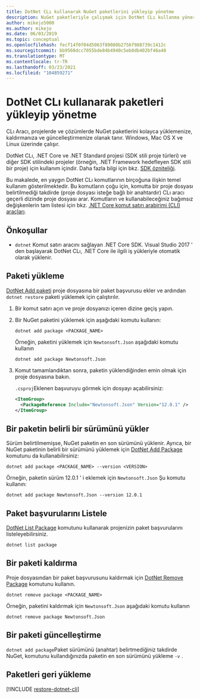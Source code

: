 ```yaml
---
title: DotNet CLı kullanarak NuGet paketlerini yükleyip yönetme
description: NuGet paketleriyle çalışmak için DotNet CLı kullanma yönergeleri.
author: mikejo5000
ms.author: mikejo
ms.date: 06/03/2019
ms.topic: conceptual
ms.openlocfilehash: fecf14f0f04d5063f89080b2756f988739c1412c
ms.sourcegitcommit: bb9560dcc7055bde84b4940c5eb0db402bf46a48
ms.translationtype: MT
ms.contentlocale: tr-TR
ms.lasthandoff: 03/23/2021
ms.locfileid: "104859271"
---
```

# <a name="install-and-manage-packages-using-the-dotnet-cli"></a>DotNet CLı kullanarak paketleri yükleyip yönetme

CLı Aracı, projelerde ve çözümlerde NuGet paketlerini kolayca yüklemenize, kaldırmanıza ve güncelleştirmenize olanak tanır. Windows, Mac OS X ve Linux üzerinde çalışır.

DotNet CLı, .NET Core ve .NET Standard projesi (SDK stili proje türleri) ve diğer SDK stilindeki projeler (örneğin, .NET Framework hedefleyen SDK stili bir proje) için kullanım içindir. Daha fazla bilgi için bkz. [SDK özniteliği](/dotnet/core/tools/csproj#additions).

Bu makalede, en yaygın DotNet CLı komutlarının birçoğuna ilişkin temel kullanım gösterilmektedir. Bu komutların çoğu için, komutta bir proje dosyası belirtilmediği takdirde (proje dosyası isteğe bağlı bir anahtardır) CLı aracı geçerli dizinde proje dosyası arar. Komutların ve kullanabileceğiniz bağımsız değişkenlerin tam listesi için bkz. [.NET Core komut satırı arabirimi (CLI) araçları](../reference/dotnet-commands.md).

## <a name="prerequisites"></a>Önkoşullar

- [](https://www.microsoft.com/net/download/) `dotnet` Komut satırı aracını sağlayan .NET Core SDK. Visual Studio 2017 ' den başlayarak DotNet CLı, .NET Core ile ilgili iş yükleriyle otomatik olarak yüklenir.

## <a name="install-a-package"></a>Paketi yükleme

[DotNet Add paketi](/dotnet/core/tools/dotnet-add-package?tabs=netcore2x) proje dosyasına bir paket başvurusu ekler ve ardından `dotnet restore` paketi yüklemek için çalıştırılır.

1. Bir komut satırı açın ve proje dosyanızı içeren dizine geçiş yapın.

2. Bir NuGet paketini yüklemek için aşağıdaki komutu kullanın:

    ```dotnetcli
    dotnet add package <PACKAGE_NAME>
    ```

    Örneğin, paketini yüklemek için `Newtonsoft.Json` aşağıdaki komutu kullanın

    ```dotnetcli
    dotnet add package Newtonsoft.Json
    ```

3. Komut tamamlandıktan sonra, paketin yüklendiğinden emin olmak için proje dosyasına bakın.

   `.csproj`Eklenen başvuruyu görmek için dosyayı açabilirsiniz:

    ```xml
    <ItemGroup>
      <PackageReference Include="Newtonsoft.Json" Version="12.0.1" />
    </ItemGroup>
    ```

## <a name="install-a-specific-version-of-a-package"></a>Bir paketin belirli bir sürümünü yükler

Sürüm belirtilmemişse, NuGet paketin en son sürümünü yüklenir. Ayrıca, bir NuGet paketinin belirli bir sürümünü yüklemek için [DotNet Add Package](/dotnet/core/tools/dotnet-add-package?tabs=netcore2x) komutunu da kullanabilirsiniz:

```dotnetcli
dotnet add package <PACKAGE_NAME> --version <VERSION>
```

Örneğin, paketin sürüm 12.0.1 ' i eklemek için `Newtonsoft.Json` Şu komutu kullanın:

```dotnetcli
dotnet add package Newtonsoft.Json --version 12.0.1
```

## <a name="list-package-references"></a>Paket başvurularını Listele

[DotNet List Package](/dotnet/core/tools/dotnet-list-package?tabs=netcore2x) komutunu kullanarak projenizin paket başvurularını listeleyebilirsiniz.

```dotnetcli
dotnet list package
```

## <a name="remove-a-package"></a>Bir paketi kaldırma

Proje dosyasından bir paket başvurusunu kaldırmak için [DotNet Remove Package](/dotnet/core/tools/dotnet-remove-package?tabs=netcore2x) komutunu kullanın.

```dotnetcli
dotnet remove package <PACKAGE_NAME>
```

Örneğin, paketini kaldırmak için `Newtonsoft.Json` aşağıdaki komutu kullanın

```dotnetcli
dotnet remove package Newtonsoft.Json
```

## <a name="update-a-package"></a>Bir paketi güncelleştirme

`dotnet add package`Paket sürümünü (anahtar) belirtmediğiniz takdirde NuGet, komutunu kullandığınızda paketin en son sürümünü yükleme `-v` .

## <a name="restore-packages"></a>Paketleri geri yükleme

[!INCLUDE [restore-dotnet-cli](includes/restore-dotnet-cli.md)]
